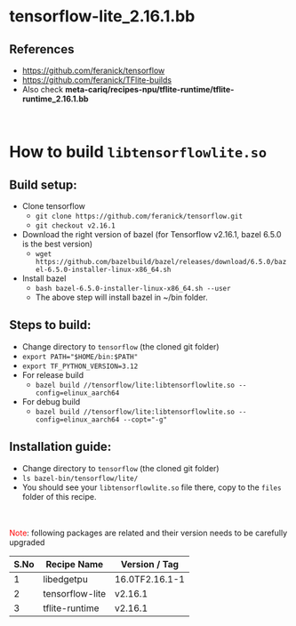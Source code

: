 # tensorflow-lite_2.16.1.bb

## References
 * https://github.com/feranick/tensorflow
 * https://github.com/feranick/TFlite-builds
 * Also check **meta-cariq/recipes-npu/tflite-runtime/tflite-runtime_2.16.1.bb**

<br>

# How to build `libtensorflowlite.so`
## Build setup:
 * Clone tensorflow
   * `git clone https://github.com/feranick/tensorflow.git`
   * `git checkout v2.16.1`
 * Download the right version of bazel (for Tensorflow v2.16.1, bazel 6.5.0 is the best version)
   * `wget https://github.com/bazelbuild/bazel/releases/download/6.5.0/bazel-6.5.0-installer-linux-x86_64.sh`
 * Install bazel
   * `bash bazel-6.5.0-installer-linux-x86_64.sh --user`
   * The above step will install bazel in ~/bin folder.


## Steps to build:
 * Change directory to `tensorflow` (the cloned git folder)
 * `export PATH="$HOME/bin:$PATH"`
 * `export TF_PYTHON_VERSION=3.12`
 * For release build
   * `bazel build //tensorflow/lite:libtensorflowlite.so --config=elinux_aarch64`
 * For debug build
   * `bazel build //tensorflow/lite:libtensorflowlite.so --config=elinux_aarch64 --copt="-g"`


## Installation guide:
 * Change directory to `tensorflow` (the cloned git folder)
 * `ls bazel-bin/tensorflow/lite/`
 * You should see your `libtensorflowlite.so` file there, copy to the `files` folder of this recipe.


<br><br>
<span style="color:red">Note</span>: following packages are related and their version needs to be carefully upgraded

| S.No  | Recipe Name      | Version / Tag     |
|-------|-----------------|-------------------|
| 1     | libedgetpu      | 16.0TF2.16.1-1    |
| 2     | tensorflow-lite | v2.16.1           |
| 3     | tflite-runtime  | v2.16.1           |